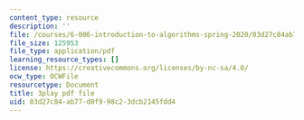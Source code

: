 ```yaml
---
content_type: resource
description: ''
file: /courses/6-006-introduction-to-algorithms-spring-2020/03d27c84ab77d0f998c23dcb2145fdd4_WO6vQJ6Rhm8.pdf
file_size: 125953
file_type: application/pdf
learning_resource_types: []
license: https://creativecommons.org/licenses/by-nc-sa/4.0/
ocw_type: OCWFile
resourcetype: Document
title: 3play pdf file
uid: 03d27c84-ab77-d0f9-98c2-3dcb2145fdd4
---
```

